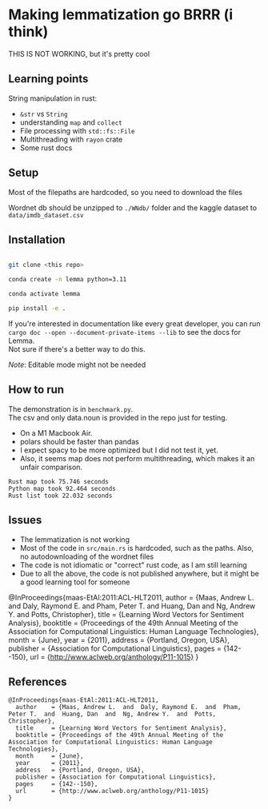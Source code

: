 # Making lemmatization go BRRR (i think)

THIS IS NOT WORKING, but it's pretty cool

## Learning points

String manipulation in rust:
- `&str` vs `String`
- understanding `map` and `collect`
- File processing with `std::fs::File`
- Multithreading with `rayon` crate
- Some rust docs

## Setup

Most of the filepaths are hardcoded, so you need to download the files

Wordnet db should be unzipped to `./WNdb/` folder and the kaggle dataset to `data/imdb_dataset.csv`

## Installation

```bash

git clone <this repo>

conda create -n lemma python=3.11

conda activate lemma

pip install -e . 

```

If you're interested in documentation like every great developer, you can run `cargo doc --open --document-private-items --lib` to see the docs for Lemma.  
Not sure if there's a better way to do this.  

_Note_: Editable mode might not be needed

## How to run

The demonstration is in `benchmark.py`.  
The csv and only data.noun is provided in the repo just for testing.

- On a M1 Macbook Air.
- polars should be faster than pandas
- I expect spacy to be more optimized but I did not test it, yet.
- Also, it seems map does not perform multithreading, which makes it an unfair comparison.

```
Rust map took 75.746 seconds
Python map took 92.464 seconds
Rust list took 22.032 seconds
```

## Issues

- The lemmatization is not working
- Most of the code in `src/main.rs` is hardcoded, such as the paths. Also, no autodownloading of the wordnet files
- The code is not idiomatic or "correct" rust code, as I am still learning
- Due to all the above, the code is not published anywhere, but it might be a good learning tool for someone
  


@InProceedings{maas-EtAl:2011:ACL-HLT2011,
  author    = {Maas, Andrew L.  and  Daly, Raymond E.  and  Pham, Peter T.  and  Huang, Dan  and  Ng, Andrew Y.  and  Potts, Christopher},
  title     = {Learning Word Vectors for Sentiment Analysis},
  booktitle = {Proceedings of the 49th Annual Meeting of the Association for Computational Linguistics: Human Language Technologies},
  month     = {June},
  year      = {2011},
  address   = {Portland, Oregon, USA},
  publisher = {Association for Computational Linguistics},
  pages     = {142--150},
  url       = {http://www.aclweb.org/anthology/P11-1015}
}

## References
```
@InProceedings{maas-EtAl:2011:ACL-HLT2011,
  author    = {Maas, Andrew L.  and  Daly, Raymond E.  and  Pham, Peter T.  and  Huang, Dan  and  Ng, Andrew Y.  and  Potts, Christopher},
  title     = {Learning Word Vectors for Sentiment Analysis},
  booktitle = {Proceedings of the 49th Annual Meeting of the Association for Computational Linguistics: Human Language Technologies},
  month     = {June},
  year      = {2011},
  address   = {Portland, Oregon, USA},
  publisher = {Association for Computational Linguistics},
  pages     = {142--150},
  url       = {http://www.aclweb.org/anthology/P11-1015}
}
```
